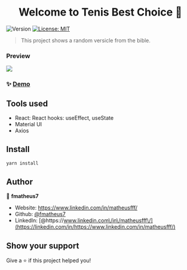 <h1 align="center">Welcome to Tenis Best Choice 👋</h1>
<p>
  <img alt="Version" src="https://img.shields.io/badge/version-0.1.0-blue.svg?cacheSeconds=2592000" />
  <a href="#" target="_blank">
    <img alt="License: MIT" src="https://img.shields.io/badge/License-MIT-yellow.svg" />
  </a>
</p>

> This project shows a random versicle from the bible.
### Preview

  <img src="https://github.com/fmatheus7/bibble-verses/blob/master/projet_preview.gif">


### ✨ [Demo](https://bibble-verses.vercel.app/)

## Tools used

- React:
  React hooks:
  useEffect, useState
- Material UI
- Axios


## Install

```sh
yarn install
```

## Author

👤 **fmatheus7**

- Website: https://www.linkedin.com/in/matheusfff/
- Github: [@fmatheus7](https://github.com/fmatheus7)
- LinkedIn: [@https:\/\/www.linkedin.com\/in\/matheusfff\/](https://linkedin.com/in/https://www.linkedin.com/in/matheusfff/)

## Show your support

Give a ⭐️ if this project helped you!
